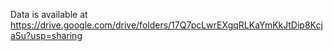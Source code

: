 Data is available at https://drive.google.com/drive/folders/17Q7pcLwrEXgqRLKaYmKkJtDip8KcjaSu?usp=sharing
